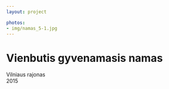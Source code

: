 ```yaml
---
layout: project

photos:
- img/namas_5-1.jpg
---
```

<h1>Vienbutis gyvenamasis namas</h1>
<p>Vilniaus rajonas<br/>2015</p>
